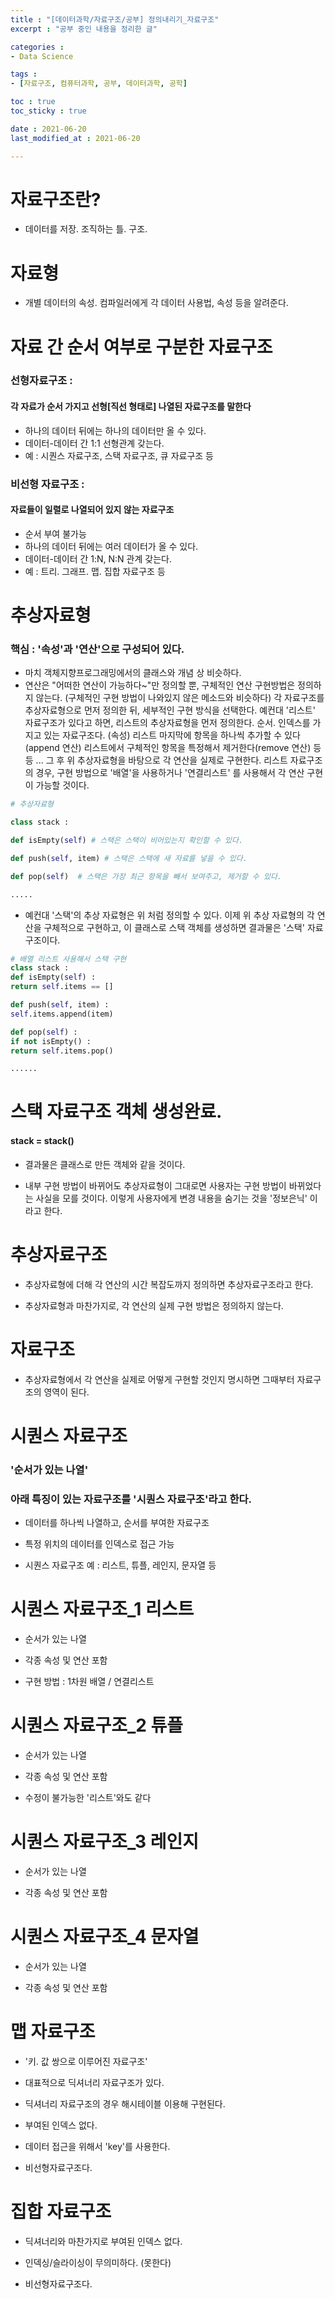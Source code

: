 ```yaml
---
title : "[데이터과학/자료구조/공부] 정의내리기_자료구조"
excerpt : "공부 중인 내용을 정리한 글"

categories : 
- Data Science

tags : 
- [자료구조, 컴퓨터과학, 공부, 데이터과학, 공학]

toc : true 
toc_sticky : true 

date : 2021-06-20
last_modified_at : 2021-06-20

---
```

# 자료구조란? 
- 데이터를 저장. 조직하는 틀. 구조. 

# 자료형 
- 개별 데이터의 속성. 컴파일러에게 각 데이터 사용법, 속성 등을 알려준다. 

# 자료 간 순서 여부로 구분한 자료구조 

### 선형자료구조 : 
#### 각 자료가 순서 가지고 선형[직선 형태로] 나열된 자료구조를 말한다
- 하나의 데이터 뒤에는 하나의 데이터만 올 수 있다.
- 데이터-데이터 간 1:1 선형관계 갖는다. 
- 예 : 시퀀스 자료구조, 스택 자료구조, 큐 자료구조 등

### 비선형 자료구조 : 
#### 자료들이 일렬로 나열되어 있지 않는 자료구조
- 순서 부여 불가능
- 하나의 데이터 뒤에는 여러 데이터가 올 수 있다.
- 데이터-데이터 간 1:N, N:N 관계 갖는다.
- 예 : 트리. 그래프. 맵. 집합 자료구조 등

# 추상자료형 
### 핵심 : '속성'과 '연산'으로 구성되어 있다. 
- 마치 객체지향프로그래밍에서의 클래스와 개념 상 비슷하다. 
- 연산은 "어떠한 연산이 가능하다~"만 정의할 뿐, 구체적인 연산 구현방법은 정의하지 않는다. (구체적인 구현 방법이 나와있지 않은 메소드와 비슷하다)
각 자료구조를 추상자료형으로 먼저 정의한 뒤, 세부적인 구현 방식을 선택한다. 
예컨대 '리스트' 자료구조가 있다고 하면, 리스트의 추상자료형을 먼저 정의한다. 
순서. 인덱스를 가지고 있는 자료구조다. (속성)
리스트 마지막에 항목을 하나씩 추가할 수 있다(append 연산)
리스트에서 구체적인 항목을 특정해서 제거한다(remove 연산)
등등 ...
그 후 위 추상자료형을 바탕으로 각 연산을 실제로 구현한다.
리스트 자료구조의 경우, 구현 방법으로 '배열'을 사용하거나 '연결리스트' 를
사용해서 각 연산 구현이 가능할 것이다.

```python
# 추상자료형 

class stack : 

def isEmpty(self) # 스택은 스택이 비어있는지 확인할 수 있다. 

def push(self, item) # 스택은 스택에 새 자료를 넣을 수 있다. 

def pop(self)  # 스택은 가장 최근 항목을 빼서 보여주고, 제거할 수 있다.

.....

```
- 예컨대 '스택'의 추상 자료형은 위 처럼 정의할 수 있다. 이제 위 추상 자료형의 각 연산을 구체적으로 구현하고, 이 클래스로 스택 객체를 생성하면 결과물은 '스택' 자료구조이다.

```python
# 배열 리스트 사용해서 스택 구현 
class stack : 
def isEmpty(self) : 
return self.items == []

def push(self, item) : 
self.items.append(item)

def pop(self) : 
if not isEmpty() : 
return self.items.pop()

......
```
# 스택 자료구조 객체 생성완료. 
#### stack = stack()

- 결과물은 클래스로 만든 객체와 같을 것이다.

- 내부 구현 방법이 바뀌어도 추상자료형이 그대로면 사용자는 구현 방법이 바뀌었다는 사실을 모를 것이다. 이렇게 사용자에게 변경 내용을 숨기는 것을 '정보은닉' 이라고 한다.

# 추상자료구조
- 추상자료형에 더해 각 연산의 시간 복잡도까지 정의하면 추상자료구조라고 한다.

- 추상자료형과 마찬가지로, 각 연산의 실제 구현 방법은 정의하지 않는다.

# 자료구조 
- 추상자료형에서 각 연산을 실제로 어떻게 구현할 것인지 명시하면 그때부터 자료구조의 영역이 된다. 

# 시퀀스 자료구조 
### '순서가 있는 나열'

### 아래 특징이 있는 자료구조를 '시퀀스 자료구조'라고 한다. 

- 데이터를 하나씩 나열하고, 순서를 부여한 자료구조

- 특정 위치의 데이터를 인덱스로 접근 가능

- 시퀀스 자료구조 예 : 리스트, 튜플, 레인지, 문자열 등 


# 시퀀스 자료구조_1 리스트

- 순서가 있는 나열

- 각종 속성 및 연산 포함

- 구현 방법 : 1차원 배열 / 연결리스트 


# 시퀀스 자료구조_2 튜플

- 순서가 있는 나열

- 각종 속성 및 연산 포함

- 수정이 불가능한 '리스트'와도 같다


# 시퀀스 자료구조_3 레인지

- 순서가 있는 나열

- 각종 속성 및 연산 포함


# 시퀀스 자료구조_4 문자열

- 순서가 있는 나열

- 각종 속성 및 연산 포함


# 맵 자료구조

- '키. 값 쌍으로 이루어진 자료구조'

- 대표적으로 딕셔너리 자료구조가 있다. 

- 딕셔너리 자료구조의 경우 해시테이블 이용해 구현된다. 

- 부여된 인덱스 없다. 

- 데이터 접근을 위해서 'key'를 사용한다. 

- 비선형자료구조다. 


# 집합 자료구조

- 딕셔너리와 마찬가지로 부여된 인덱스 없다. 

- 인덱싱/슬라이싱이 무의미하다. (못한다)

- 비선형자료구조다.

